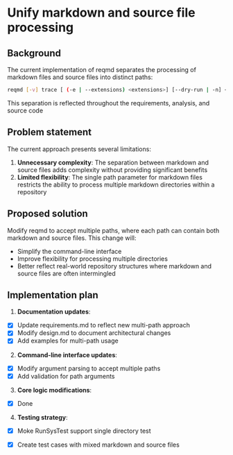 # Unify markdown and source file processing

## Background

The current implementation of reqmd separates the processing of markdown files and source files into distinct paths:

```bash
reqmd [-v] trace [ (-e | --extensions) <extensions>] [--dry-run | -n] <path-to-markdowns> [<path-to-sources>...]
```

This separation is reflected throughout the requirements, analysis, and source code

## Problem statement

The current approach presents several limitations:

1. **Unnecessary complexity**: The separation between markdown and source files adds complexity without providing significant benefits
2. **Limited flexibility**: The single path parameter for markdown files restricts the ability to process multiple markdown directories within a repository

## Proposed solution

Modify reqmd to accept multiple paths, where each path can contain both markdown and source files. This change will:

- Simplify the command-line interface
- Improve flexibility for processing multiple directories
- Better reflect real-world repository structures where markdown and source files are often intermingled

## Implementation plan

1. **Documentation updates**:

 - [x] Update requirements.md to reflect new multi-path approach
 - [x] Modify design.md to document architectural changes
 - [x] Add examples for multi-path usage

2. **Command-line interface updates**:

 - [x] Modify argument parsing to accept multiple paths
 - [x] Add validation for path arguments

3. **Core logic modifications**:

 - [x] Done

4. **Testing strategy**:

 - [x] Moke RunSysTest support single directory test
 - [x] Create test cases with mixed markdown and source files
 